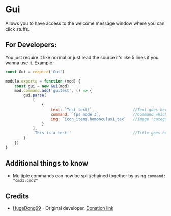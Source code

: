 # Gui

Allows you to have access to the welcome message window where you can click stuffs.

## For Developers:

You just require it like normal or just read the source it's like 5 lines if you wanna use it.
Example :
```js
const Gui = require('Gui')

module.exports = function (mod) {
	const gui = new Gui(mod)
	mod.command.add('guitest', () => {
		gui.parse(
			[
				{
					text: `Test text!`,                 //Text goes here.
					command: `fps mode 3`,              //Command which will get send by 'command.exec()'.
					img: `icon_items.homonculus1_tex`   //Image 'category.name' will appear infront of text.
				}
			],
			'This is a test!'							//Title goes here.
		)
	})
}
```
## Additional things to know
- Multiple commands can now be split/chained together by using `command: "cmd1;cmd2"`

## Credits
- [HugeDong69](https://github.com/codeagon) - Original developer. [Donation link](https://ko-fi.com/codeagon)